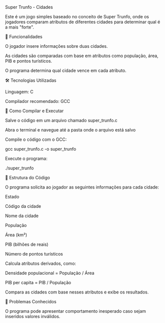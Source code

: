 Super Trunfo - Cidades

Este é um jogo simples baseado no conceito de Super Trunfo, onde os jogadores comparam atributos de diferentes cidades para determinar qual é a mais "forte".

🚀 Funcionalidades

O jogador insere informações sobre duas cidades.

As cidades são comparadas com base em atributos como população, área, PIB e pontos turísticos.

O programa determina qual cidade vence em cada atributo.

🛠️ Tecnologias Utilizadas

Linguagem: C

Compilador recomendado: GCC

📜 Como Compilar e Executar

Salve o código em um arquivo chamado super_trunfo.c

Abra o terminal e navegue até a pasta onde o arquivo está salvo

Compile o código com o GCC:

gcc super_trunfo.c -o super_trunfo

Execute o programa:

./super_trunfo

🔹 Estrutura do Código

O programa solicita ao jogador as seguintes informações para cada cidade:

Estado

Código da cidade

Nome da cidade

População

Área (km²)

PIB (bilhões de reais)

Número de pontos turísticos

Calcula atributos derivados, como:

Densidade populacional = População / Área

PIB per capita = PIB / População

Compara as cidades com base nesses atributos e exibe os resultados.

📌 Problemas Conhecidos

O programa pode apresentar comportamento inesperado caso sejam inseridos valores inválidos.
